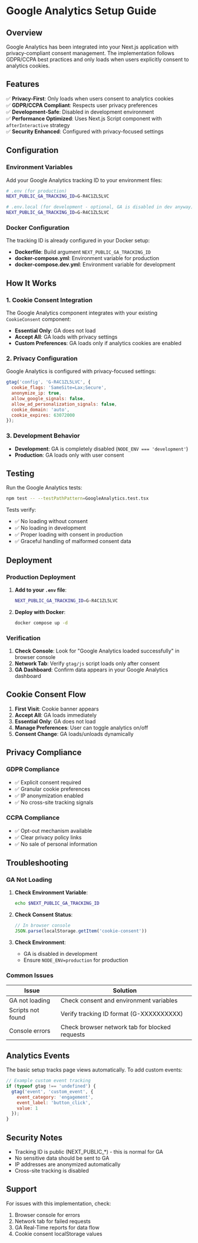 # Google Analytics Setup Guide

## Overview

Google Analytics has been integrated into your Next.js application with privacy-compliant consent management. The implementation follows GDPR/CCPA best practices and only loads when users explicitly consent to analytics cookies.

## Features

✅ **Privacy-First**: Only loads when users consent to analytics cookies  
✅ **GDPR/CCPA Compliant**: Respects user privacy preferences  
✅ **Development-Safe**: Disabled in development environment  
✅ **Performance Optimized**: Uses Next.js Script component with `afterInteractive` strategy  
✅ **Security Enhanced**: Configured with privacy-focused settings  

## Configuration

### Environment Variables

Add your Google Analytics tracking ID to your environment files:

```bash
# .env (for production)
NEXT_PUBLIC_GA_TRACKING_ID=G-R4C1ZL5LVC

# .env.local (for development - optional, GA is disabled in dev anyway)
NEXT_PUBLIC_GA_TRACKING_ID=G-R4C1ZL5LVC
```

### Docker Configuration

The tracking ID is already configured in your Docker setup:

- **Dockerfile**: Build argument `NEXT_PUBLIC_GA_TRACKING_ID`
- **docker-compose.yml**: Environment variable for production
- **docker-compose.dev.yml**: Environment variable for development

## How It Works

### 1. Cookie Consent Integration

The Google Analytics component integrates with your existing `CookieConsent` component:

- **Essential Only**: GA does not load
- **Accept All**: GA loads with privacy settings
- **Custom Preferences**: GA loads only if analytics cookies are enabled

### 2. Privacy Configuration

Google Analytics is configured with privacy-focused settings:

```javascript
gtag('config', 'G-R4C1ZL5LVC', {
  cookie_flags: 'SameSite=Lax;Secure',
  anonymize_ip: true,
  allow_google_signals: false,
  allow_ad_personalization_signals: false,
  cookie_domain: 'auto',
  cookie_expires: 63072000
});
```

### 3. Development Behavior

- **Development**: GA is completely disabled (`NODE_ENV === 'development'`)
- **Production**: GA loads only with user consent

## Testing

Run the Google Analytics tests:

```bash
npm test -- --testPathPattern=GoogleAnalytics.test.tsx
```

Tests verify:
- ✅ No loading without consent
- ✅ No loading in development
- ✅ Proper loading with consent in production
- ✅ Graceful handling of malformed consent data

## Deployment

### Production Deployment

1. **Add to your `.env` file**:
   ```bash
   NEXT_PUBLIC_GA_TRACKING_ID=G-R4C1ZL5LVC
   ```

2. **Deploy with Docker**:
   ```bash
   docker compose up -d
   ```

### Verification

1. **Check Console**: Look for "Google Analytics loaded successfully" in browser console
2. **Network Tab**: Verify `gtag/js` script loads only after consent
3. **GA Dashboard**: Confirm data appears in your Google Analytics dashboard

## Cookie Consent Flow

1. **First Visit**: Cookie banner appears
2. **Accept All**: GA loads immediately
3. **Essential Only**: GA does not load
4. **Manage Preferences**: User can toggle analytics on/off
5. **Consent Change**: GA loads/unloads dynamically

## Privacy Compliance

### GDPR Compliance
- ✅ Explicit consent required
- ✅ Granular cookie preferences
- ✅ IP anonymization enabled
- ✅ No cross-site tracking signals

### CCPA Compliance
- ✅ Opt-out mechanism available
- ✅ Clear privacy policy links
- ✅ No sale of personal information

## Troubleshooting

### GA Not Loading

1. **Check Environment Variable**:
   ```bash
   echo $NEXT_PUBLIC_GA_TRACKING_ID
   ```

2. **Check Consent Status**:
   ```javascript
   // In browser console
   JSON.parse(localStorage.getItem('cookie-consent'))
   ```

3. **Check Environment**:
   - GA is disabled in development
   - Ensure `NODE_ENV=production` for production

### Common Issues

| Issue | Solution |
|-------|----------|
| GA not loading | Check consent and environment variables |
| Scripts not found | Verify tracking ID format (G-XXXXXXXXXX) |
| Console errors | Check browser network tab for blocked requests |

## Analytics Events

The basic setup tracks page views automatically. To add custom events:

```javascript
// Example custom event tracking
if (typeof gtag !== 'undefined') {
  gtag('event', 'custom_event', {
    event_category: 'engagement',
    event_label: 'button_click',
    value: 1
  });
}
```

## Security Notes

- Tracking ID is public (NEXT_PUBLIC_*) - this is normal for GA
- No sensitive data should be sent to GA
- IP addresses are anonymized automatically
- Cross-site tracking is disabled

## Support

For issues with this implementation, check:
1. Browser console for errors
2. Network tab for failed requests
3. GA Real-Time reports for data flow
4. Cookie consent localStorage values 